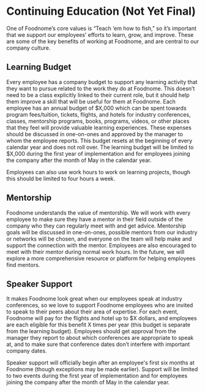# Continuing Education (Not Yet Final)

One of Foodnome’s core values is “Teach ‘em how to fish,” so it’s important that we support our employees’ efforts to learn, grow, and improve. These are some of the key benefits of working at Foodnome, and are central to our company culture.

## Learning Budget

Every employee has a company budget to support any learning activity that they want to pursue related to the work they do at Foodnome. This doesn’t need to be a class explicitly linked to their current role, but it should help them improve a skill that will be useful for them at Foodnome. Each employee has an annual budget of $X,000 which can be spent towards program fees/tuition, tickets, flights, and hotels for industry conferences, classes, mentorship programs, books, programs, videos, or other places that they feel will provide valuable learning experiences. These expenses should be discussed in one-on-ones and approved by the manager to whom the employee reports. This budget resets at the beginning of every calendar year and does not roll over.  The learning budget will be limited to $X,000 during the first year of implementation and for employees joining the company after the month of May in the calendar year.

Employees can also use work hours to work on learning projects, though this should be limited to four hours a week.

## Mentorship

Foodnome understands the value of mentorship.  We will work with every employee to make sure they have a mentor in their field outside of the company who they can regularly meet with and get advice. Mentorship goals will be discussed in one-on-ones, possible mentors from our industry or networks will be chosen, and everyone on the team will help make and support the connection with the mentor. Employees are also encouraged to meet with their mentor during normal work hours. In the future, we will explore a more comprehensive resource or platform for helping employees find mentors.

## Speaker Support

It makes Foodnome look great when our employees speak at industry conferences, so we love to support Foodnome employees who are invited to speak to their peers about their area of expertise. For each event, Foodnome will pay for the flights and hotel up to $X dollars, and employees are each eligible for this benefit X times per year (this budget is separate from the learning budget). Employees should get approval from the manager they report to about which conferences are appropriate to speak at, and to make sure that conference dates don’t interfere with important company dates.

Speaker support will officially begin after an employee's first six months at Foodnome (though exceptions may be made earlier). Support will be limited to two events during the first year of implementation and for employees joining the company after the month of May in the calendar year.
